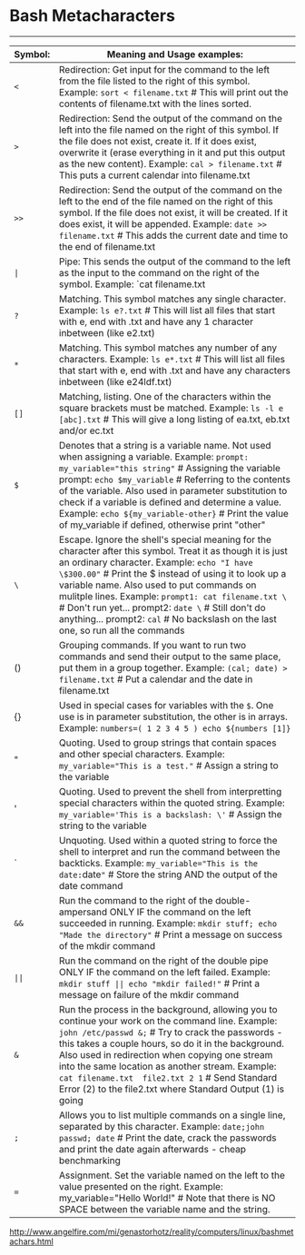 # Bash Metacharacters

---

| **Symbol:** | **Meaning and Usage examples:** |
|---|---|
| `<` | Redirection: Get input for the command to the left from the file listed to the right of this symbol. Example: `sort < filename.txt` # This will print out the contents of filename.txt with the lines sorted. |
| `>` | Redirection: Send the output of the command on the left into the file named on the right of this symbol. If the file does not exist, create it. If it does exist, overwrite it (erase everything in it and put this output as the new content). Example: `cal > filename.txt` # This puts a current calendar into filename.txt |
| `>>` | Redirection: Send the output of the command on the left to the end of the file named on the right of this symbol. If the file does not exist, it will be created. If it does exist, it will be appended. Example: `date >> filename.txt` # This adds the current date and time to the end of filename.txt |
| `\|` | Pipe: This sends the output of the command to the left as the input to the command on the right of the symbol. Example: `cat filename.txt | grep it` # This will print the lines in filename.txt that contain the string "it" |
| `?` | Matching. This symbol matches any single character. Example: `ls e?.txt` # This will list all files that start with e, end with .txt and have any 1 character inbetween (like e2.txt) |
| `*` | Matching. This symbol matches any number of any characters. Example: `ls e*.txt` # This will list all files that start with e, end with .txt and have any characters inbetween (like e24ldf.txt) |
| `[]` | Matching, listing. One of the characters within the square brackets must be matched. Example: `ls -l e [abc].txt` # This will give a long listing of ea.txt, eb.txt and/or ec.txt |
| `$` | Denotes that a string is a variable name. Not used when assigning a variable. Example: `prompt: my_variable="this string"` # Assigning the variable prompt: `echo $my_variable` # Referring to the contents of the variable. Also used in parameter substitution to check if a variable is defined and determine a value. Example: `echo ${my_variable-other}` # Print the value of my_variable if defined, otherwise print "other" |
| `\` | Escape. Ignore the shell's special meaning for the character after this symbol. Treat it as though it is just an ordinary character. Example: `echo "I have \$300.00"` # Print the $ instead of using it to look up a variable name. Also used to put commands on mulitple lines. Example: `prompt1: cat filename.txt \`  # Don't run yet... prompt2: `date \` # Still don't do anything... prompt2: `cal` # No backslash on the last one, so run all the commands |
| () | Grouping commands. If you want to run two commands and send their output to the same place, put them in a group together. Example: `(cal; date) > filename.txt` # Put a calendar and the date in filename.txt |
| {} | Used in special cases for variables with the `$`. One use is in parameter substitution, the other is in arrays. Example: `numbers=( 1 2 3 4 5 ) echo ${numbers [1]}` |
| " | Quoting. Used to group strings that contain spaces and other special characters. Example: `my_variable="This is a test."` # Assign a string to the variable |
| ' | Quoting. Used to prevent the shell from interpretting special characters within the quoted string. Example: `my_variable='This is a backslash: \'` # Assign the string to the variable |
| \` | Unquoting. Used within a quoted string to force the shell to interpret and run the command between the backticks. Example: `my_variable="This is the date:`date`"` # Store the string AND the output of the date command |
| `&&` | Run the command to the right of the double-ampersand ONLY IF the command on the left succeeded in running. Example: `mkdir stuff; echo "Made the directory"` # Print a message on success of the mkdir command |
| `\|\|` | Run the command on the right of the double pipe ONLY IF the command on the left failed. Example: `mkdir stuff \|\| echo "mkdir failed!"` # Print a message on failure of the mkdir command |
| `&` | Run the process in the background, allowing you to continue your work on the command line. Example: `john /etc/passwd &;` # Try to crack the passwords - this takes a couple hours, so do it in the background. Also used in redirection when copying one stream into the same location as another stream. Example: `cat filename.txt  file2.txt 2 1` # Send Standard Error (2) to the file2.txt where Standard Output (1) is going |
| `;` | Allows you to list multiple commands on a single line, separated by this character. Example: `date;john passwd; date` # Print the date, crack the passwords and print the date again afterwards - cheap benchmarking |
| `=` | Assignment. Set the variable named on the left to the value presented on the right. Example: my_variable="Hello World!" # Note that there is NO SPACE between the variable name and the string. |

<http://www.angelfire.com/mi/genastorhotz/reality/computers/linux/bashmetachars.html>
